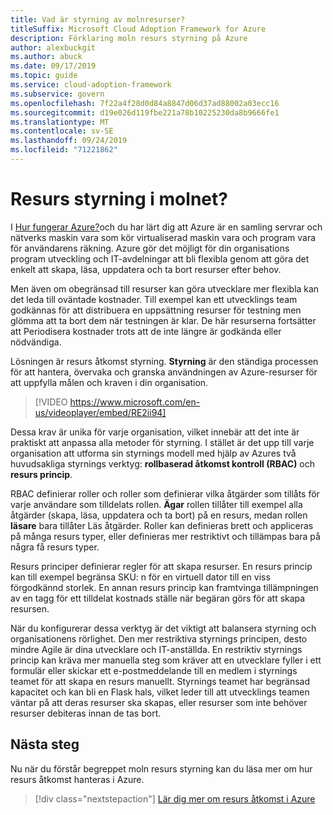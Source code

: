 ```yaml
---
title: Vad är styrning av molnresurser?
titleSuffix: Microsoft Cloud Adoption Framework for Azure
description: Förklaring moln resurs styrning på Azure
author: alexbuckgit
ms.author: abuck
ms.date: 09/17/2019
ms.topic: guide
ms.service: cloud-adoption-framework
ms.subservice: govern
ms.openlocfilehash: 7f22a4f28d0d84a8847d06d37ad88002a03ecc16
ms.sourcegitcommit: d19e026d119fbe221a78b10225230da8b9666fe1
ms.translationtype: MT
ms.contentlocale: sv-SE
ms.lasthandoff: 09/24/2019
ms.locfileid: "71221862"
---
```

<!-- markdownlint-disable MD026 -->

# <a name="cloud-resource-governance"></a>Resurs styrning i molnet?

I [Hur fungerar Azure?](../../getting-started/what-is-azure.md)och du har lärt dig att Azure är en samling servrar och nätverks maskin vara som kör virtualiserad maskin vara och program vara för användarens räkning. Azure gör det möjligt för din organisations program utveckling och IT-avdelningar att bli flexibla genom att göra det enkelt att skapa, läsa, uppdatera och ta bort resurser efter behov.

Men även om obegränsad till resurser kan göra utvecklare mer flexibla kan det leda till oväntade kostnader. Till exempel kan ett utvecklings team godkännas för att distribuera en uppsättning resurser för testning men glömma att ta bort dem när testningen är klar. De här resurserna fortsätter att Periodisera kostnader trots att de inte längre är godkända eller nödvändiga.

Lösningen är resurs åtkomst styrning. **Styrning** är den ständiga processen för att hantera, övervaka och granska användningen av Azure-resurser för att uppfylla målen och kraven i din organisation.

<!-- markdownlint-disable MD034 -->

> [!VIDEO https://www.microsoft.com/en-us/videoplayer/embed/RE2ii94]

<!-- markdownlint-enable MD034 -->

Dessa krav är unika för varje organisation, vilket innebär att det inte är praktiskt att anpassa alla metoder för styrning. I stället är det upp till varje organisation att utforma sin styrnings modell med hjälp av Azures två huvudsakliga styrnings verktyg: **rollbaserad åtkomst kontroll (RBAC)** och **resurs princip**.

RBAC definierar roller och roller som definierar vilka åtgärder som tillåts för varje användare som tilldelats rollen. **Ägar** rollen tillåter till exempel alla åtgärder (skapa, läsa, uppdatera och ta bort) på en resurs, medan rollen **läsare** bara tillåter Läs åtgärder. Roller kan definieras brett och appliceras på många resurs typer, eller definieras mer restriktivt och tillämpas bara på några få resurs typer.

Resurs principer definierar regler för att skapa resurser. En resurs princip kan till exempel begränsa SKU: n för en virtuell dator till en viss förgodkännd storlek. En annan resurs princip kan framtvinga tillämpningen av en tagg för ett tilldelat kostnads ställe när begäran görs för att skapa resursen.

När du konfigurerar dessa verktyg är det viktigt att balansera styrning och organisationens rörlighet. Den mer restriktiva styrnings principen, desto mindre Agile är dina utvecklare och IT-anställda. En restriktiv styrnings princip kan kräva mer manuella steg som kräver att en utvecklare fyller i ett formulär eller skickar ett e-postmeddelande till en medlem i styrnings teamet för att skapa en resurs manuellt. Styrnings teamet har begränsad kapacitet och kan bli en Flask hals, vilket leder till att utvecklings teamen väntar på att deras resurser ska skapas, eller resurser som inte behöver resurser debiteras innan de tas bort.

## <a name="next-steps"></a>Nästa steg

Nu när du förstår begreppet moln resurs styrning kan du läsa mer om hur resurs åtkomst hanteras i Azure.

> [!div class="nextstepaction"]
> [Lär dig mer om resurs åtkomst i Azure](./resource-access-management.md)
